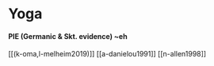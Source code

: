 # Yoga

#### PIE (Germanic & Skt. evidence) ~eh 
[[(k-oma,l-melheim2019)]]
[[a-danielou1991]]
[[n-allen1998]]